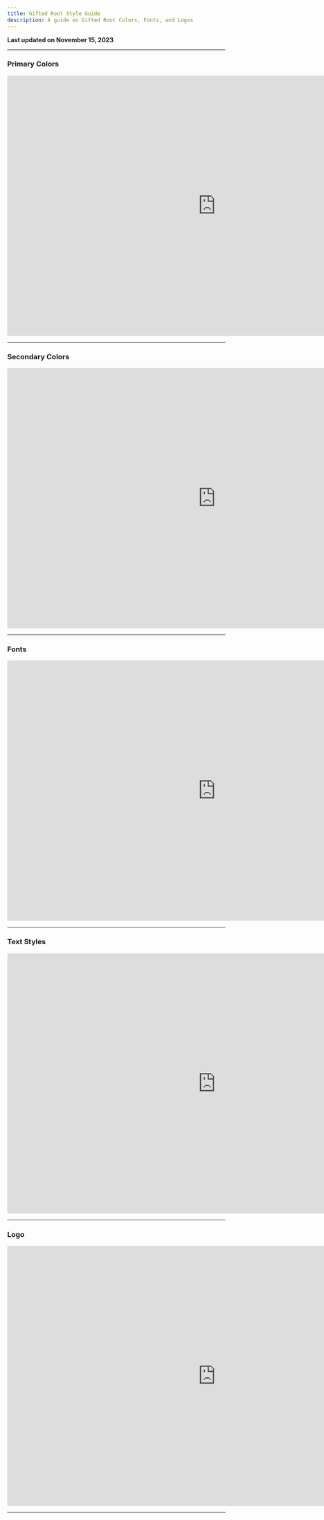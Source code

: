 ```yaml
---
title: Gifted Root Style Guide
description: A guide on Gifted Root Colors, Fonts, and Logos
---
```


**Last updated on November 15, 2023**

---

### **Primary Colors**

<iframe style="border: 1px solid rgba(0, 0, 0, 0.1);" width="800" height="450" src="https://www.figma.com/embed?embed_host=share&url=https%3A%2F%2Fwww.figma.com%2Ffile%2FrAS6SwkQ4zixWXwZQh0DNp%2FGifted-Root-Style-Guide%3Ftype%3Ddesign%26node-id%3D3%253A708%26mode%3Ddesign%26t%3DfMUAVL71nNRaQFol-1" allowfullscreen></iframe>

---

### **Secondary Colors**

<iframe style="border: 1px solid rgba(0, 0, 0, 0.1);" width="800" height="450" src="https://www.figma.com/embed?embed_host=share&url=https%3A%2F%2Fwww.figma.com%2Ffile%2FrAS6SwkQ4zixWXwZQh0DNp%2FGifted-Root-Style-Guide%3Ftype%3Ddesign%26node-id%3D402%253A597%26mode%3Ddesign%26t%3DfMUAVL71nNRaQFol-1" allowfullscreen></iframe>

---

### **Fonts**

<iframe style="border: 1px solid rgba(0, 0, 0, 0.1);" width="800" height="450" src="https://www.figma.com/embed?embed_host=share&url=https%3A%2F%2Fwww.figma.com%2Ffile%2FrAS6SwkQ4zixWXwZQh0DNp%2FGifted-Root-Style-Guide%3Ftype%3Ddesign%26node-id%3D11%253A344%26mode%3Ddesign%26t%3DfMUAVL71nNRaQFol-1" allowfullscreen></iframe>

---

### **Text Styles**

<iframe style="border: 1px solid rgba(0, 0, 0, 0.1);" width="800" height="450" src="https://www.figma.com/embed?embed_host=share&url=https%3A%2F%2Fwww.figma.com%2Ffile%2FrAS6SwkQ4zixWXwZQh0DNp%2FGifted-Root-Style-Guide%3Ftype%3Ddesign%26node-id%3D12%253A528%26mode%3Ddesign%26t%3DfMUAVL71nNRaQFol-1" allowfullscreen></iframe>

---

### **Logo**

<iframe style="border: 1px solid rgba(0, 0, 0, 0.1);" width="800" height="450" src="https://www.figma.com/embed?embed_host=share&url=https%3A%2F%2Fwww.figma.com%2Ffile%2FrAS6SwkQ4zixWXwZQh0DNp%2FGifted-Root-Style-Guide%3Ftype%3Ddesign%26node-id%3D406%253A801%26mode%3Ddesign%26t%3DfMUAVL71nNRaQFol-1" allowfullscreen></iframe>

---

<style> iframe {
      min-height: 600px;
    width: 100vw;
}
</style>